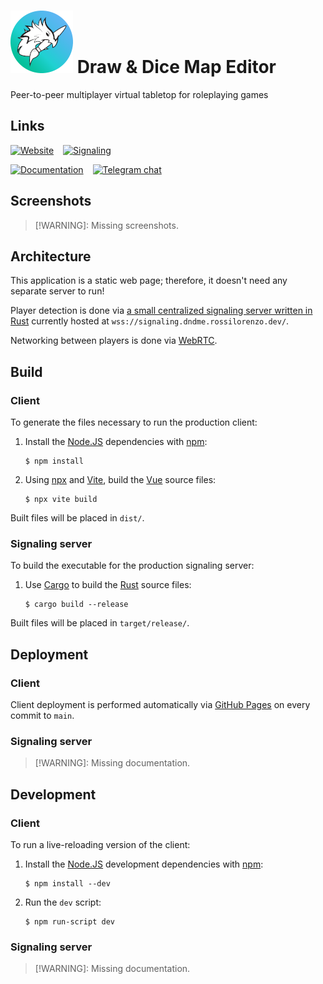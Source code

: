 # ![](.media/icon.png) Draw & Dice Map Editor

Peer-to-peer multiplayer virtual tabletop for roleplaying games

## Links

[![Website](https://img.shields.io/website?url=https%3A%2F%2Frossilorenzo.dev%2Fdndme)](https://rossilorenzo.dev/dndme)
 
[![Signaling](https://img.shields.io/website?url=https%3A%2F%2Fsignaling.dndme.rossilorenzo.dev&label=signaling)](https://signaling.dndme.rossilorenzo.dev/)

[![Documentation](https://img.shields.io/badge/documentation-wiki-blue?logo=github)](https://github.com/SnowyCoder/dndme/wiki)
 
[![Telegram chat](https://img.shields.io/badge/telegram-chat-blue?logo=telegram)](https://t.me/mytikas_party)

## Screenshots

> [!WARNING]: Missing screenshots.

<!--
<details>
<summary>Alt text</summary>

![Alt text](.media/screenshot-N.png)

</details>
-->

## Architecture

This application is a static web page; therefore, it doesn't need any separate server to run!

Player detection is done via [a small centralized signaling server written in Rust](signaling/) currently hosted at `wss://signaling.dndme.rossilorenzo.dev/`.

Networking between players is done via [WebRTC].

[WebRTC]: https://webrtc.org/

## Build

### Client

To generate the files necessary to run the production client:

1. Install the [Node.JS] dependencies with [npm]:
	```console
	$ npm install
	```

2. Using [npx] and [Vite], build the [Vue] source files:
	```console
	$ npx vite build
	```

Built files will be placed in `dist/`.

### Signaling server

To build the executable for the production signaling server:

1. Use [Cargo] to build the [Rust] source files:
	```console
	$ cargo build --release
	```

Built files will be placed in `target/release/`.

## Deployment

### Client

Client deployment is performed automatically via [GitHub Pages] on every commit to `main`.

### Signaling server

> [!WARNING]: Missing documentation.

## Development

### Client

To run a live-reloading version of the client:

1. Install the [Node.JS] development dependencies with [npm]:
	```console
	$ npm install --dev
	```

2. Run the `dev` script:
	```console
	$ npm run-script dev
	```

### Signaling server

> [!WARNING]: Missing documentation.


[Node.JS]: https://nodejs.org/
[npm]: https://www.npmjs.com/
[npx]: https://docs.npmjs.com/cli/v7/commands/npx
[Vite]: https://vitejs.dev/
[Vue]: https://vuejs.org/
[Cargo]: https://doc.rust-lang.org/cargo/
[Rust]: https://www.rust-lang.org/
[GitHub Pages]: https://pages.github.com/